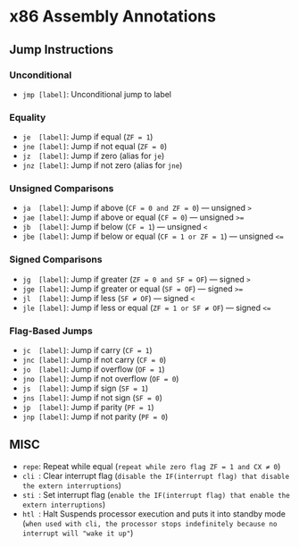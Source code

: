 # x86 Assembly Annotations

## Jump Instructions

### Unconditional
- `jmp [label]`: Unconditional jump to label

### Equality
- `je  [label]`: Jump if equal (`ZF = 1`)
- `jne [label]`: Jump if not equal (`ZF = 0`)
- `jz  [label]`: Jump if zero (alias for `je`)
- `jnz [label]`: Jump if not zero (alias for `jne`)

### Unsigned Comparisons
- `ja  [label]`: Jump if above (`CF = 0 and ZF = 0`) — unsigned `>`
- `jae [label]`: Jump if above or equal (`CF = 0`) — unsigned `>=`
- `jb  [label]`: Jump if below (`CF = 1`) — unsigned `<`
- `jbe [label]`: Jump if below or equal (`CF = 1 or ZF = 1`) — unsigned `<=`

### Signed Comparisons
- `jg  [label]`: Jump if greater (`ZF = 0 and SF = OF`) — signed `>`
- `jge [label]`: Jump if greater or equal (`SF = OF`) — signed `>=`
- `jl  [label]`: Jump if less (`SF ≠ OF`) — signed `<`
- `jle [label]`: Jump if less or equal (`ZF = 1 or SF ≠ OF`) — signed `<=`

### Flag-Based Jumps
- `jc  [label]`: Jump if carry (`CF = 1`)
- `jnc [label]`: Jump if not carry (`CF = 0`)
- `jo  [label]`: Jump if overflow (`OF = 1`)
- `jno [label]`: Jump if not overflow (`OF = 0`)
- `js  [label]`: Jump if sign (`SF = 1`)
- `jns [label]`: Jump if not sign (`SF = 0`)
- `jp  [label]`: Jump if parity (`PF = 1`)
- `jnp [label]`: Jump if not parity (`PF = 0`)


## MISC
- `repe`: Repeat while equal (`repeat while zero flag ZF = 1 and CX ≠ 0`)
- `cli `: Clear interrupt flag (`disable the IF(interrupt flag) that disable the extern interruptions`)
- `sti `: Set interrupt flag (`enable the IF(interrupt flag) that enable the extern interruptions`)
- `htl `: Halt Suspends processor execution and puts it into standby mode (`when used with cli, the processor stops indefinitely because no interrupt will "wake it up"`)